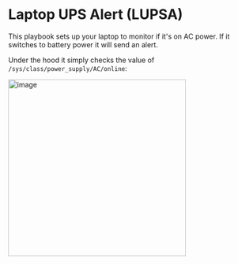 # Laptop UPS Alert (LUPSA)

This playbook sets up your laptop to monitor if it's on AC power. If it switches to battery power it will send an alert.

Under the hood it simply checks the value of `/sys/class/power_supply/AC/online`:

<img width="359" alt="image" src="https://github.com/hedche/ansible-laptop-ups-alerts/assets/64991745/a10f6f6c-7fa4-4d4b-a533-880675b20ac1">

